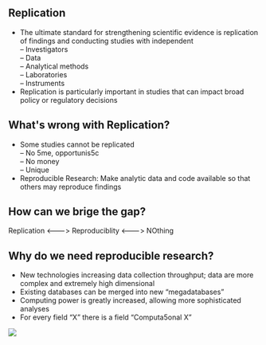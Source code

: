 ## Replication
* The	ultimate	standard	for	strengthening	scientific	evidence	is	replication	of	findings	and	conducting	studies	with independent	
 – Investigators  
 – Data	  
 – Analytical	methods	  
 – Laboratories	  
 – Instruments	  
* Replication	is	particularly	important	in	studies	that	can	impact	broad	policy	or	regulatory	decisions	

## What's wrong with Replication?
* Some	studies	cannot	be	replicated	
 – No	5me,	opportunis5c	
 – No	money	
 – Unique	
* Reproducible	Research:	Make	analytic	data	and	code	available	so	that	others	may	reproduce	findings	

## How can we brige the gap?
Replication <---> Reproduciblity <---> NOthing

## Why do we need reproducible research?
* New	technologies	increasing	data	collection	throughput;	data	are	more	complex	and	extremely	high	dimensional	  
* Existing	databases	can	be	merged	into	new	“megadatabases”	  
* Computing	power	is	greatly	increased,	allowing	more	sophisticated	analyses	  
* For	every	field	“X”	there	is	a	field	“Computa5onal	X”   

<img src="C:/Users/Ning/Desktop/pipeline.png">

